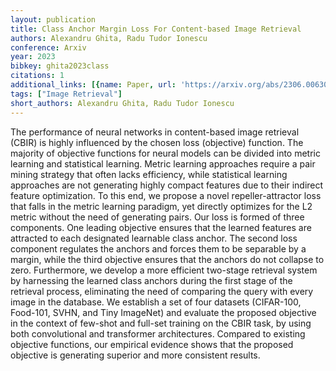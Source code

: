 ```yaml
---
layout: publication
title: Class Anchor Margin Loss For Content-based Image Retrieval
authors: Alexandru Ghita, Radu Tudor Ionescu
conference: Arxiv
year: 2023
bibkey: ghita2023class
citations: 1
additional_links: [{name: Paper, url: 'https://arxiv.org/abs/2306.00630'}]
tags: ["Image Retrieval"]
short_authors: Alexandru Ghita, Radu Tudor Ionescu
---
```

The performance of neural networks in content-based image retrieval (CBIR) is
highly influenced by the chosen loss (objective) function. The majority of
objective functions for neural models can be divided into metric learning and
statistical learning. Metric learning approaches require a pair mining strategy
that often lacks efficiency, while statistical learning approaches are not
generating highly compact features due to their indirect feature optimization.
To this end, we propose a novel repeller-attractor loss that falls in the
metric learning paradigm, yet directly optimizes for the L2 metric without the
need of generating pairs. Our loss is formed of three components. One leading
objective ensures that the learned features are attracted to each designated
learnable class anchor. The second loss component regulates the anchors and
forces them to be separable by a margin, while the third objective ensures that
the anchors do not collapse to zero. Furthermore, we develop a more efficient
two-stage retrieval system by harnessing the learned class anchors during the
first stage of the retrieval process, eliminating the need of comparing the
query with every image in the database. We establish a set of four datasets
(CIFAR-100, Food-101, SVHN, and Tiny ImageNet) and evaluate the proposed
objective in the context of few-shot and full-set training on the CBIR task, by
using both convolutional and transformer architectures. Compared to existing
objective functions, our empirical evidence shows that the proposed objective
is generating superior and more consistent results.